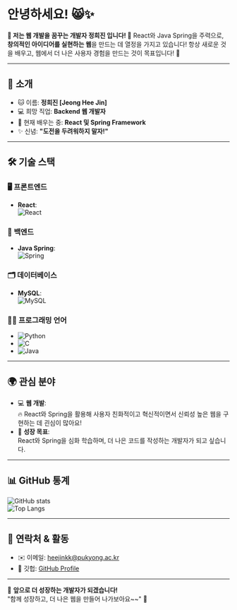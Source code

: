 # 안녕하세요! 😸✨  
**🌟 저는 웹 개발을 꿈꾸는 개발자 **정희진** 입니다! 🎉**
React와 Java Spring을 주력으로, **창의적인 아이디어를 실현하는 웹**을 만드는 데 열정을 가지고 있습니다!
항상 새로운 것을 배우고, 웹에서 더 나은 사용자 경험을 만드는 것이 목표입니다! 🚀

---

## 🌟 **소개**  

- 🐱 이름: **정희진 [Jeong Hee Jin]**
- 💻 희망 직업: **Backend 웹 개발자**  
- 🌱 현재 배우는 중: **React 및 Spring Framework**  
- ✨ 신념: **"도전을 두려워하지 말자!"**  

---

## 🛠️ **기술 스택**  

### 🖥️ **프론트엔드**
- **React**:  
  ![React](https://img.shields.io/badge/React-61DAFB?style=flat-square&logo=React&logoColor=white)    

### 🌱 **백엔드**
- **Java Spring**:  
  ![Spring](https://img.shields.io/badge/Spring-6DB33F?style=flat-square&logo=Spring&logoColor=white)  

### 🗂️ **데이터베이스**
- **MySQL**:  
  ![MySQL](https://img.shields.io/badge/MySQL-4479A1?style=flat-square&logo=MySQL&logoColor=white)  

### 🧑‍💻 **프로그래밍 언어**
- ![Python](https://img.shields.io/badge/Python-3776AB?style=flat-square&logo=Python&logoColor=white)  
- ![C](https://img.shields.io/badge/C-A8B9CC?style=flat-square&logo=C&logoColor=white)  
- ![Java](https://img.shields.io/badge/Java-007396?style=flat-square&logo=Java&logoColor=white)  

---

## 🌍 **관심 분야** 
- 💻 **웹 개발**:  
  🔥 React와 Spring을 활용해 사용자 친화적이고 혁신적이면서 신뢰성 높은 웹을 구현하는 데 괸심이 많아요!  
- 🌱 **성장 목표**:  
  React와 Spring을 심화 학습하며, 더 나은 코드를 작성하는 개발자가 되고 싶습니다.  

---

## 📊 **GitHub 통계**  

![GitHub stats](https://github-readme-stats.vercel.app/api?username=yourusername&show_icons=true&theme=radical)  
![Top Langs](https://github-readme-stats.vercel.app/api/top-langs/?username=yourusername&layout=compact&theme=radical)  

---

## 🌟 **연락처 & 활동**  
- ✉️ 이메일: heejinkk@pukyong.ac.kr
- 🐾 깃헙: [GitHub Profile](https://github.com/heejinkk)   

---

💖 **앞으로 더 성장하는 개발자가 되겠습니다!**  
"함께 성장하고, 더 나은 웹을 만들어 나가보아요~~" 🎉
